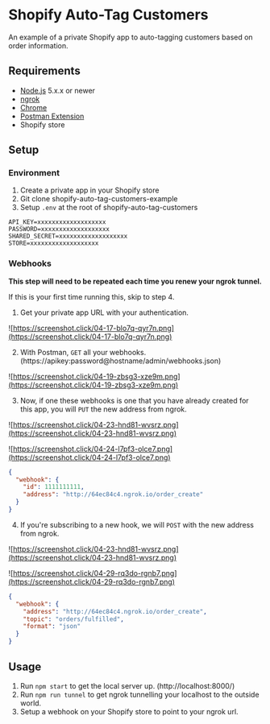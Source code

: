 # Shopify Auto-Tag Customers

An example of a private Shopify app to auto-tagging customers based on order information.

## Requirements

- [Node.js](https://nodejs.org/) 5.x.x or newer
- [ngrok](https://ngrok.com/)
- [Chrome](https://www.google.com/chrome/)
- [Postman Extension](https://chrome.google.com/webstore/detail/postman/fhbjgbiflinjbdggehcddcbncdddomop)
- Shopify store

## Setup

### Environment

1. Create a private app in your Shopify store
2. Git clone shopify-auto-tag-customers-example
3. Setup `.env` at the root of shopify-auto-tag-customers

  ```
  API_KEY=xxxxxxxxxxxxxxxxxxx
  PASSWORD=xxxxxxxxxxxxxxxxxxx
  SHARED_SECRET=xxxxxxxxxxxxxxxxxxx
  STORE=xxxxxxxxxxxxxxxxxxx
  ```

### Webhooks

**This step will need to be repeated each time you renew your ngrok tunnel.**

If this is your first time running this, skip to step 4.

1. Get your private app URL with your authentication.

  ![https://screenshot.click/04-17-blo7q-qyr7n.png](https://screenshot.click/04-17-blo7q-qyr7n.png)

2. With Postman, `GET` all your webhooks. (https://apikey:password@hostname/admin/webhooks.json)

  ![https://screenshot.click/04-19-zbsg3-xze9m.png](https://screenshot.click/04-19-zbsg3-xze9m.png)
  
3. Now, if one these webhooks is one that you have already created for this app, you will `PUT` the new address from ngrok.

  ![https://screenshot.click/04-23-hnd81-wvsrz.png](https://screenshot.click/04-23-hnd81-wvsrz.png)
  
  ![https://screenshot.click/04-24-l7pf3-olce7.png](https://screenshot.click/04-24-l7pf3-olce7.png)
  
  ```json
  {
    "webhook": {
      "id": 1111111111,
      "address": "http://64ec84c4.ngrok.io/order_create"
    }
  }
  ```

4. If you're subscribing to a new hook, we will `POST` with the new address from ngrok.

  ![https://screenshot.click/04-23-hnd81-wvsrz.png](https://screenshot.click/04-23-hnd81-wvsrz.png)
  
  ![https://screenshot.click/04-29-rq3do-rgnb7.png](https://screenshot.click/04-29-rq3do-rgnb7.png)
  
  ```json
  {
    "webhook": {
      "address": "http://64ec84c4.ngrok.io/order_create",
      "topic": "orders/fulfilled",
      "format": "json"
    }
  }
  ```

## Usage

1. Run `npm start` to get the local server up. (http://localhost:8000/)
2. Run `npm run tunnel` to get ngrok tunnelling your localhost to the outside world.
3. Setup a webhook on your Shopify store to point to your ngrok url.
